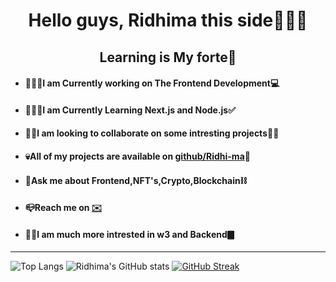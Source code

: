 <h1 align="center">Hello guys, Ridhima this side🙋🏻‍♂️</h1>
<h2 align="center">Learning is My forte🥇</h2>

- #### 🏃🏻‍♂️I am Currently working on The Frontend Development💻

- #### 🧍🏼‍♂️I am Currently Learning Next.js and Node.js✅

- #### 🙌🏻I am looking to collaborate on some intresting projects🧍🏽

- #### 💀All of my projects are available on <a href="https://github.com/Ridhi-ma">github/Ridhi-ma</a>🤔

- #### 💬Ask me about Frontend,NFT's,Crypto,Blockchain⛓

- #### 📪Reach me on <a href="vanshtandon1423@gmail.com">✉️</a>

- #### 🫶🏻I am much more intrested in w3 and Backend🀫
----
![Top Langs](https://github-readme-stats.vercel.app/api/top-langs/?username=Ridhi-ma&langs_count=8&theme=nord)
![Ridhima's GitHub stats](https://github-readme-stats.vercel.app/api?username=Ridhi-ma&show_icons=true&theme=nord)
[![GitHub Streak](https://github-readme-streak-stats.herokuapp.com/?user=Ridhi-ma&theme=nord)](https://git.io/streak-stats)
